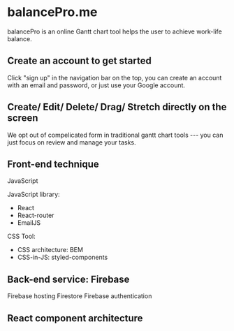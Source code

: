 # balancePro.me
balancePro is an online Gantt chart tool helps the user to achieve work-life balance.

## Create an account to get started

Click "sign up" in the navigation bar on the top, you can create an account with an email and password, or just use your Google account.

## Create/ Edit/ Delete/ Drag/ Stretch directly on the screen

We opt out of compelicated form in traditional gantt chart tools --- you can just focus on review and manage your tasks.

## Front-end technique

JavaScript

JavaScript library:
- React
- React-router
- EmailJS

CSS Tool:
- CSS architecture: BEM
- CSS-in-JS: styled-components


## Back-end service: Firebase

Firebase hosting
Firestore
Firebase authentication

## React component architecture
